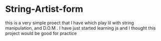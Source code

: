 # String-Artist-form
this is a very simple proect that I have which play lil with string manipulation, and D.O.M . I have just started learning js and I thought this project would be good for practice
